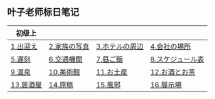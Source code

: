 ## 叶子老师标日笔记

| 初级上                 |                          |                            |                              |
| ---------------------- | ------------------------ | -------------------------- | ---------------------------- |
| [1.出迎え](s1/e1.md)   | [2.家族の写真](s1/e2.md) | [3.ホテルの周辺](s1/e3.md) | [4.会社の場所](s1/e4.md)     |
| [5.遅刻](s1/e5.md)     | [6.交通機関](s1/e6.md)   | [7.昼ご飯](s1/e7.md)       | [8.スケジュール表](s1/e8.md) |
| [9.温泉](s1/e9.md)     | [10.美術館](s1/e10.md)   | [11.お土産](s1/e11.md)     | [12.お酒とお茶](s1/e12.md)   |
| [13.居酒屋](s1/e13.md) | [14.原稿](s1/e14.md)     | [15.風邪](s1/e15.md)       | [16.展示場](s1/e16.md)       |



















